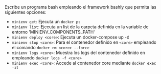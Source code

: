 Escribe un programa bash empleando el framework bashly que permita las siguientes opciones:

* `minienv get`: Ejecuta un `docker ps`
* `minienv list`: Ejecuta un list de la carpeta definida en la variable de entorno 'MINIENV_COMPONENTS_PATH'
* `minienv deploy <core>`: Ejecuta un docker-compose up -d 
* `minienv stop <core>`: Para el contenedor definido en `<core>` empleando el comando `docker rm <core> --force` 
* `minienv logs <core>`: Muestra los logs del contenedor definido en <core> empleando `docker logs -f <core>`
* `minienv exec <core>`: Accede al contenedor core mediante `docker exec -it`
